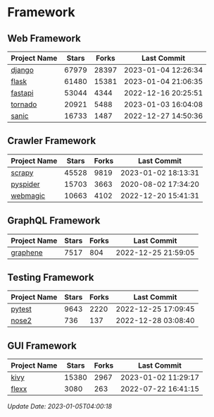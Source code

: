 # Framework

## Web Framework
| Project Name | Stars | Forks | Last Commit |
| ------------ | ----- | ----- | ----------- |
| [django](https://github.com/django/django) | 67979 | 28397 | 2023-01-04 12:26:34 |
| [flask](https://github.com/pallets/flask) | 61480 | 15381 | 2023-01-04 21:06:35 |
| [fastapi](https://github.com/tiangolo/fastapi) | 53044 | 4344 | 2022-12-16 20:25:51 |
| [tornado](https://github.com/tornadoweb/tornado) | 20921 | 5488 | 2023-01-03 16:04:08 |
| [sanic](https://github.com/sanic-org/sanic) | 16733 | 1487 | 2022-12-27 14:50:36 |

## Crawler Framework
| Project Name | Stars | Forks | Last Commit |
| ------------ | ----- | ----- | ----------- |
| [scrapy](https://github.com/scrapy/scrapy) | 45528 | 9819 | 2023-01-02 18:13:31 |
| [pyspider](https://github.com/binux/pyspider) | 15703 | 3663 | 2020-08-02 17:34:20 |
| [webmagic](https://github.com/code4craft/webmagic) | 10663 | 4102 | 2022-12-20 15:41:31 |

## GraphQL Framework
| Project Name | Stars | Forks | Last Commit |
| ------------ | ----- | ----- | ----------- |
| [graphene](https://github.com/graphql-python/graphene) | 7517 | 804 | 2022-12-25 21:59:05 |

## Testing Framework
| Project Name | Stars | Forks | Last Commit |
| ------------ | ----- | ----- | ----------- |
| [pytest](https://github.com/pytest-dev/pytest) | 9643 | 2220 | 2022-12-25 17:09:45 |
| [nose2](https://github.com/nose-devs/nose2) | 736 | 137 | 2022-12-28 03:08:40 |

## GUI Framework
| Project Name | Stars | Forks | Last Commit |
| ------------ | ----- | ----- | ----------- |
| [kivy](https://github.com/kivy/kivy) | 15380 | 2967 | 2023-01-02 11:29:17 |
| [flexx](https://github.com/flexxui/flexx) | 3080 | 263 | 2022-07-22 16:41:15 |

*Update Date: 2023-01-05T04:00:18*